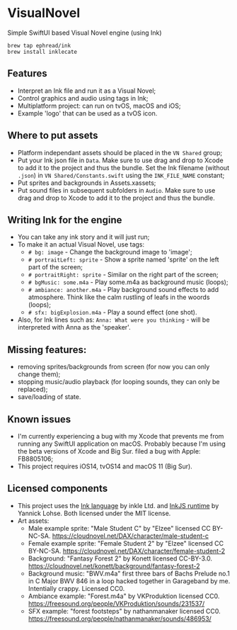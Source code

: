 # VisualNovel
Simple SwiftUI based Visual Novel engine (using Ink)

```shell
brew tap ephread/ink
brew install inklecate
```

## Features
* Interpret an Ink file and run it as a Visual Novel;
* Control graphics and audio using tags in Ink;
* Multiplatform project: can run on tvOS, macOS and iOS;
* Example 'logo' that can be used as a tvOS icon.

## Where to put assets
* Platform independant assets should be placed in the `VN Shared` group;
* Put your Ink json file in `Data`. Make sure to use drag and drop to Xcode to add it to the project and thus the bundle. Set the Ink filename (without `.json`) in `VN Shared/Constants.swift` using the `INK_FILE_NAME` constant;
* Put sprites and backgrounds in Assets.xassets;
* Put sound files in subsequent subfolders in `Audio`. Make sure to use drag and drop to Xcode to add it to the project and thus the bundle.

## Writing Ink for the engine
* You can take any ink story and it will just run;
* To make it an actual Visual Novel, use tags:
    * `# bg: image` - Change the background image to 'image';
    * `# portraitLeft: sprite` - Show a sprite named 'sprite' on the left part of the screen;
    * `# portraitRight: sprite` - Similar on the right part of the screen;
    * `# bgMusic: some.m4a` - Play some.m4a as background music (loops);
    * `# ambiance: another.m4a` - Play background sound effects to add atmosphere. Think like the calm rustling of leafs in the woords (loops);
    * `# sfx: bigExplosion.m4a` - Play a sound effect (one shot).
* Also, for Ink lines such as:
    `Anna: What were you thinking` - will be interpreted with Anna as the 'speaker'.

## Missing features:
* removing sprites/backgrounds from screen (for now you can only change them);
* stopping music/audio playback (for looping sounds, they can only be replaced);
* save/loading of state.

## Known issues
* I'm currently experiencing a bug with my Xcode that prevents me from running any SwiftUI application on macOS. Probably because I'm using the beta versions of Xcode and Big Sur. filed a bug with Apple: FB8805106;
* This project requires iOS14, tvOS14 and macOS 11 (Big Sur).

## Licensed components
* This project uses the [Ink language](https://www.inklestudios.com/ink) by inkle Ltd. and [InkJS runtime](https://github.com/y-lohse/inkjs) by Yannick Lohse. Both licensed under the MIT license.
* Art assets:
    * Male example sprite: "Male Student C" by "Elzee" licensed CC BY-NC-SA. https://cloudnovel.net/DAX/character/male-student-c
    * Female example sprite: "Female Student 2" by "Elzee" licensed CC BY-NC-SA. https://cloudnovel.net/DAX/character/female-student-2
    * Background: "Fantasy Forest 2" by Konett licensed CC-BY-3.0. https://cloudnovel.net/konett/background/fantasy-forest-2 
    * Background music: "BWV.m4a" first three bars of Bachs Prelude no.1 in C Major BWV 846 in a loop hacked together in Garageband by me. Intentially crappy. Licensed CC0.
    * Ambiance example: "Forest.m4a" by VKProduktion licensed CC0. https://freesound.org/people/VKProduktion/sounds/231537/ 
    * SFX example: "forest footsteps" by nathanmanaker licensed CC0. https://freesound.org/people/nathanmanaker/sounds/486953/
